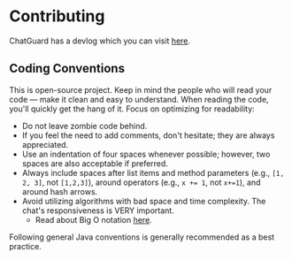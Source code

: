 # Contributing
ChatGuard has a devlog which you can visit [here](https://github.com/users/AleksandarHaralanov/projects/1).

## Coding Conventions
This is open-source project. Keep in mind the people who will read your code — make it clean and easy to understand.
When reading the code, you'll quickly get the hang of it. Focus on optimizing for readability:

- Do not leave zombie code behind.
- If you feel the need to add comments, don't hesitate; they are always appreciated.
- Use an indentation of four spaces whenever possible; however, two spaces are also acceptable if preferred.
- Always include spaces after list items and method parameters (e.g., `[1, 2, 3]`, not `[1,2,3]`), around operators (e.g., `x += 1`, not `x+=1`), and around hash arrows.
- Avoid utilizing algorithms with bad space and time complexity. The chat's responsiveness is VERY important.
  - Read about Big O notation [here](https://en.wikipedia.org/wiki/Big_O_notation).

Following general Java conventions is generally recommended as a best practice.
